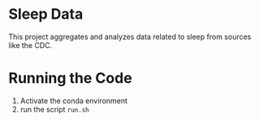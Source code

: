 # Sleep Data
This project aggregates and analyzes data related to sleep from sources like the CDC.

# Running the Code
1. Activate the conda environment
2. run the script `run.sh`
